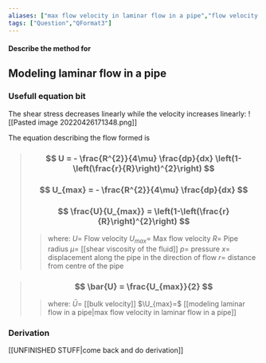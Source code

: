 ```yaml
---
aliases: ["max flow velocity in laminar flow in a pipe","flow velocity in laminar flow in a pipe"]
tags: ["Question","QFormat3"]
---
```


#### Describe the method for
## Modeling laminar flow in a pipe
### Usefull equation bit
The shear stress decreases linearly while the velocity increases linearly:
![[Pasted image 20220426171348.png]]

The equation describing the flow formed is
> ### $$ U = - \frac{R^{2}}{4\mu} \frac{dp}{dx} \left(1-\left(\frac{r}{R}\right)^{2}\right) $$ 
> ### $$ U_{max} = - \frac{R^{2}}{4\mu} \frac{dp}{dx} $$ 
> ### $$ \frac{U}{U_{max}} = \left(1-\left(\frac{r}{R}\right)^{2}\right) $$
>> where:
>> $U=$ Flow velocity
>> $U_{max}=$ Max flow velocity
>> $R=$ Pipe radius
>> $\mu=$ [[shear viscosity of the fluid]]
>> $p=$ pressure
>> $x=$ displacement along the pipe in the direction of flow
>> $r=$ distance from centre of the pipe

> ### $$ \bar{U} = \frac{U_{max}}{2} $$ 
>> where:
>> $\bar{U}=$ [[bulk velocity]]
>> $\U_{max}=$ [[modeling laminar flow in a pipe|max flow velocity in laminar flow in a pipe]]

### Derivation
[[UNFINISHED STUFF|come back and do derivation]]
<!--- 
We make some assumptions: 
- flow is fully developed (so it's cross section/flow is uniform for its length, aka a really long pipe) so no [[boundary layer]] [[first meme since easter break lets go|shinanigins]].
- Flow is incompressible
- No mass accumulation (flow rate is constant for the length of the pipe)

![[Pasted image 20220426154544.png]]

First equation is us expressing the net force acting on the section of water, and since acceleration is zero we know that net force is zero. So pressure force equals pipe surface shear force:

$$\begin{align*}
( (p+dp) - p ) \times \pi R^{2} &= \tau_{w} \times 2R\pi dx\\
dpR &= 2 \tau_{w} dx \\
\frac{dp}{dx} \frac{R}{2} &= \tau_{w}
\end{align*}$$

Next we need to derive an equation for modelling shear inside the pipe cross section, here we can also use force balencing:
![[Pasted image 20220426165153.png]]
$$\begin{align*}
\tau &= (R-r) \tau_{w}
\end{align*}$$

Now we have an expression relating the shear force and rate of change of pressure. Next we can model this as a [[newtonian fluids|newtonian fluid]] and get [[newtonian fluids#^998109|this equation]]:
$$\begin{align*}
\tau &= \mu dU & \tau &= (R-r) \tau_{w} & \frac{dp}{dx} \frac{R}{2} &= \tau_{w}\\
&&  &= (R-r) \frac{dp}{dx} \frac{R}{2}\\
(R-r) \frac{dp}{dx} \frac{R}{2} &= \mu dU\\
(R-r) \frac{dp}{dx} \frac{R}{2} &= \mu dU
\end{align*}$$
-->